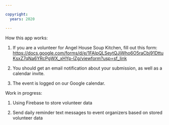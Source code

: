 ```yaml
---

copyright:
  years: 2020

---
```


How this app works:

1. If you are a volunteer for Angel House Soup Kitchen, fill out this form: 
https://docs.google.com/forms/d/e/1FAIpQLSeytQJjWho6O5raCbj91DttuKsxZ7qNa6YRcPgWX_xHYp-lZg/viewform?usp=sf_link

2. You should get an email notification about your submission, as well as a calendar invite.

3. The event is logged on our Google calendar.

Work in progress:

1. Using Firebase to store volunteer data

2. Send daily reminder text messages to event organizers based on stored volunteer data
